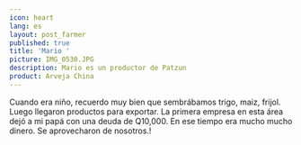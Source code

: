 ```yaml
---
icon: heart
lang: es
layout: post_farmer
published: true
title: 'Mario '
picture: IMG_0530.JPG
description: Mario es un productor de Patzun
product: Arveja China
---
```

Cuando era niño, recuerdo muy bien que sembrábamos trigo, maiz, frijol. Luego llegaron productos para exportar. La primera empresa en esta área dejó a mi papá con una deuda de Q10,000. En ese tiempo era mucho mucho dinero. Se aprovecharon de nosotros.!
[]({{site.baseurl}}/assets/img/![IMG_0530.JPG]({{site.baseurl}}/assets/img/IMG_0530.JPG)
)
